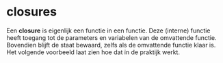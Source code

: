 # closures

Een **closure** is eigenlijk een functie in een functie. Deze \(interne\) functie heeft toegang tot de parameters en variabelen van de omvattende functie. Bovendien blijft de staat bewaard, zelfs als de omvattende functie klaar is. Het volgende voorbeeld laat zien hoe dat in de praktijk werkt.

